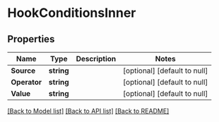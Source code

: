# HookConditionsInner

## Properties
Name | Type | Description | Notes
------------ | ------------- | ------------- | -------------
**Source** | **string** |  | [optional] [default to null]
**Operator** | **string** |  | [optional] [default to null]
**Value** | **string** |  | [optional] [default to null]

[[Back to Model list]](../README.md#documentation-for-models) [[Back to API list]](../README.md#documentation-for-api-endpoints) [[Back to README]](../README.md)

